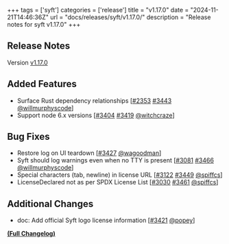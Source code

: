 +++
tags = ['syft']
categories = ['release']
title = "v1.17.0"
date = "2024-11-21T14:46:36Z"
url = "docs/releases/syft/v1.17.0/"
description = "Release notes for syft v1.17.0"
+++

## Release Notes

Version [v1.17.0](https://github.com/anchore/syft/releases/tag/v1.17.0)

## Added Features

- Surface Rust dependency relationships [[#2353](https://github.com/anchore/syft/issues/2353) [#3443](https://github.com/anchore/syft/pull/3443) [@willmurphyscode](https://github.com/willmurphyscode)]
- Support node 6.x versions [[#3404](https://github.com/anchore/syft/issues/3404) [#3419](https://github.com/anchore/syft/pull/3419) [@witchcraze](https://github.com/witchcraze)]

## Bug Fixes

- Restore log on UI teardown [[#3427](https://github.com/anchore/syft/pull/3427) [@wagoodman](https://github.com/wagoodman)]
- Syft should log warnings even when no TTY is present [[#3081](https://github.com/anchore/syft/issues/3081) [#3466](https://github.com/anchore/syft/pull/3466) [@willmurphyscode](https://github.com/willmurphyscode)]
- Special characters (tab, newline) in license URL [[#3122](https://github.com/anchore/syft/issues/3122) [#3449](https://github.com/anchore/syft/pull/3449) [@spiffcs](https://github.com/spiffcs)]
- LicenseDeclared not as per SPDX License List [[#3030](https://github.com/anchore/syft/issues/3030) [#3461](https://github.com/anchore/syft/pull/3461) [@spiffcs](https://github.com/spiffcs)]

## Additional Changes

- doc: Add official Syft logo license information [[#3421](https://github.com/anchore/syft/pull/3421) [@popey](https://github.com/popey)]

**[(Full Changelog)](https://github.com/anchore/syft/compare/v1.16.0...v1.17.0)**
